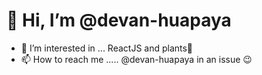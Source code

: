 # 👋 Hi, I’m @devan-huapaya

- 👀 I’m interested in ... ReactJS and plants🎍
- 📫 How to reach me ..... @devan-huapaya in an issue 😉

<!---
devan-huapaya/devan-huapaya is a ✨ special ✨ repository because its `README.md` (this file) appears on your GitHub profile.
You can click the Preview link to take a look at your changes.
--->
